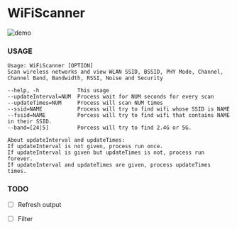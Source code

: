 # WiFiScanner

![demo](https://raw.githubusercontent.com/darg20127/WiFiScanner/master/Demo/demo.jpeg)

### USAGE
```
Usage: WiFiScanner [OPTION]
Scan wireless networks and view WLAN SSID, BSSID, PHY Mode, Channel, Channel Band, Bandwidth, RSSI, Noise and Security

--help, -h            This usage
--updateInterval=NUM  Process wait for NUM seconds for every scan
--updateTimes=NUM     Process will scan NUM times
--ssid=NAME           Process will try to find wifi whose SSID is NAME
--fssid=NAME          Porcess will try to find wifi that contains NAME in their SSID.
--band=[24|5]         Porcess will try to find 2.4G or 5G.

About updateInterval and updateTimes:
If updateInterval is not given, process run once.
If updateInterval is given but updateTimes is not, process run forever.
If updateInterval and updateTimes are given, process updateTimes times.
```

### TODO
- [ ] Refresh output
- [ ] Filter 



